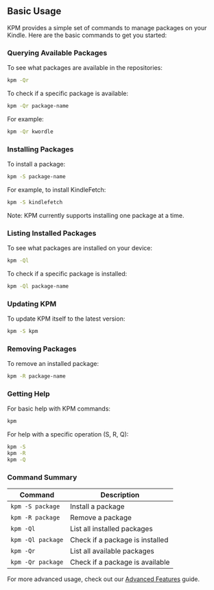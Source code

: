 ## Basic Usage

KPM provides a simple set of commands to manage packages on your Kindle. Here are the basic commands to get you started:

### Querying Available Packages

To see what packages are available in the repositories:

```bash
kpm -Qr
```

To check if a specific package is available:

```bash
kpm -Qr package-name
```

For example:

```bash
kpm -Qr kwordle
```

### Installing Packages

To install a package:

```bash
kpm -S package-name
```

For example, to install KindleFetch:

```bash
kpm -S kindlefetch
```

Note: KPM currently supports installing one package at a time.

### Listing Installed Packages

To see what packages are installed on your device:

```bash
kpm -Ql
```

To check if a specific package is installed:

```bash
kpm -Ql package-name
```

### Updating KPM 

To update KPM itself to the latest version:

```bash
kpm -S kpm
```

### Removing Packages

To remove an installed package:

```bash
kpm -R package-name
```

### Getting Help

For basic help with KPM commands:

```bash
kpm
```

For help with a specific operation (S, R, Q):

```bash
kpm -S
kpm -R
kpm -Q
```

### Command Summary

| Command | Description |
|---------|-------------|
| `kpm -S package` | Install a package |
| `kpm -R package` | Remove a package |
| `kpm -Ql` | List all installed packages |
| `kpm -Ql package` | Check if a package is installed |
| `kpm -Qr` | List all available packages |
| `kpm -Qr package` | Check if a package is available |

For more advanced usage, check out our [Advanced Features](/advanced) guide.

